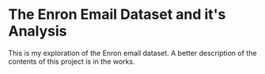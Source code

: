 # The Enron Email Dataset and it's Analysis

This is my exploration of the Enron email dataset. A better description of the contents of this project is in the works.
